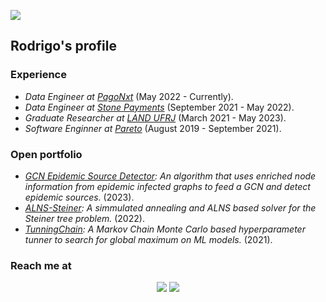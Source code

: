 ![](https://hit.yhype.me/github/profile?user_id=22945172)
<h2> Rodrigo's profile </h2>
<p>
<h3>Experience</h3>
<ul>
<li><em>Data Engineer at <a href="https://pagonxt.com/">PagoNxt</a></em> (May 2022 - Currently).<br /></li>
<li><em>Data Engineer at <a href="https://stone.com.br/">Stone Payments</a></em> (September 2021 - May 2022).<br /></li>
<li><em>Graduate Researcher at <a href="https://land.ufrj.br/">LAND UFRJ</a></em> (March 2021 - May 2023).<br /></li>
<li><em>Software Enginner at <a href="https://pareto.io/">Pareto</a></em> (August 2019 - September 2021).<br /></li>
</ul>
</p>

<p>
<h3>Open portfolio</h3>
<ul>
<li><em><a href="https://github.com/rodrigohaddad/multiple-source-detector-gnn">GCN Epidemic Source Detector</a>: An algorithm that uses enriched node information from epidemic infected graphs to feed a GCN and detect epidemic sources.</em> (2023).<br /></li>
<li><em><a href="https://github.com/rodrigohaddad/ALNS-Stainer">ALNS-Steiner</a>: A simmulated annealing and ALNS based solver for the Steiner tree problem.</em> (2022).<br /></li>
<li><em><a href="https://github.com/rodrigohaddad/TunningChain">TunningChain</a>: A Markov Chain Monte Carlo based hyperparameter tunner to search for global maximum on ML models.</em> (2021).<br /></li>
</ul>
</p>

<p>
<h3>Reach me at</h3>
<p align="center">
<a href="https://www.linkedin.com/in/rodrigo-haddad-2b1aab111/"><img src="https://img.shields.io/badge/LinkedIn-0077B5?style=for-the-badge&logo=linkedin&logoColor=white"/></a>
<a href="https://github.com/rodrigohaddad">
<img src="https://img.shields.io/badge/GitHub-100000?style=for-the-badge&logo=github&logoColor=white"/>
</a>
</p>
</p>
